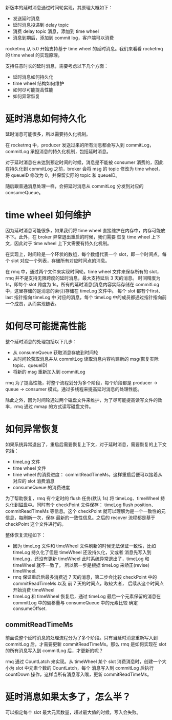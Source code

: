 新版本的延时消息通过时间轮实现，其原理大概如下：

- 发送延时消息
- 延时消息投递到 delay topic
- 消费 delay topic 消息，添加到 time wheel
- 消息到期后，添加到 commit log，客户端可以消费

rocketmq 从 5.0 开始支持基于 time wheel 的延时消息。我们来看看 rocketmq 的 time wheel 的实现原理。

支持任意时长的延时消息，需要考虑以下几个方面：

- 延时消息如何持久化
- time wheel 结构如何维护
- 如何尽可能提高性能
- 如何异常恢复

# 延时消息如何持久化

延时消息可能很多，所以需要持久化机制。

在 rocketmq 中，producer 发送过来的所有消息都会写入到 commitLog，commitLog 承担消息的持久化机制，包括延时消息。

对于延时消息在未达到预定时间的时候，消息是不能被 consumer 消费的，因此在持久化到 commitLog 之前，broker 会将 msg 的
topic 修改为 time wheel，将 queueID 修改为 0，并保留实际的 topic 和 queueID。

随后跟普通消息处理一样，会把延时消息从 commitLog 分发到对应的 consumeQueue。

# time wheel 如何维护

因为延时消息可能很多，如果我们将 time wheel 直接维护在内存中，内存可能放不下。此外，在 broker 异常退出重启的时候，我们需要
恢复 time wheel 上下文，因此对于 time wheel 上下文需要有持久化机制。

在实现上，时间轮是一个环状的数组，每个数组代表一个 slot，即一个时间点。每个 slot 对应一个列表，存储所有对应时间点的消息。

在 rmq 中，通过两个文件来实现时间轮。time wheel 文件来保存所有的 slot，rmq 并不是支持无限跨度的延时消息，最大支持延后 3 天的消息。
时间精度为 1s，即每个 slot 跨度为 1s。所有的延时消息(消息内容实际存储在 commitLog 中，这里存储的是消息的索引)存储在 timeLog 文件中。
每个 slot 都有个first、last 指针指向 timeLog 中 对应的消息，每个 timeLog 中的成员都通过指针指向前一个成员，从而实现链表。


# 如何尽可能提高性能

整个延时消息的处理包括以下几步：

- 从 consumeQueue 获取消息存放到时间轮
- 从时间轮获取消息并从 commitLog 读取消息内容构建新的 msg(恢复实际 topic、queueID)
- 将新的 msg 重新加入到 commitLog

rmq 为了提高性能，将整个流程划分为多个阶段，每个阶段都是 producer -> queue -> consumer 模式。通过多线程来提高延时消息的处理性能。

除此之外，因为时间轮通过两个磁盘文件来维护，为了尽可能提高读写文件的效率，rmq 通过 mmap 的方式读写磁盘文件。

# 如何异常恢复

如果系统异常退出了，重启后需要恢复上下文，对于延时消息，需要恢复的上下文包括：

- timeLog 文件
- time wheel 文件
- time wheel 的消费进度： commitReadTimeMs，这样重启后便可以接着从对应的 slot 消费消息
- consumeQueue 的消费进度

为了帮助恢复，rmq 有个定时的 flush 任务(默认 1s) 将 timeLog、timeWheel 持久化到磁盘中。同时有个 checkPoint 文件保存：
timeLog flush position、commitReadTimeMs 等信息。这个 checkPoint 就可以理解为是一个一致性的元信息，每刷新一次，保存
最新的一致性信息。之后的 recover 流程都是基于 checkPoint 这个文件进行的。

整体恢复流程如下：

- 因为 timeLog 文件和 timeWheel 文件刷新的时候无法保证一致性，比如 timeLog 持久化了但是 timeWheel 还没持久化，又或者
消息先写入到 timeLog，还没有更新 timeWheel 此时系统异常退出了，timeLog 和 timeWheel 就不一致了。 所以第一步是根据 timeLog 来矫正(revise) timeWheel.
- rmq 保证重启后最多消费近 7 天的消息，第二步会比较 checkPoint 中的 commitReadTimeMs 以及 前 7 天的时间点，取较大者，
后续从这个时间点开始消费 timeWheel
- timeLog 和 timeWheel 恢复后，通过 timeLog 最后一个元素保留的消息在 commitLog 中的偏移量与 consumeQueue 中的元素比较
确定 consumeOffset.

## commitReadTimeMs

前面说整个延时消息的处理流程分为了多个阶段。只有当延时消息重新写入到 commitLog 后，才需要更新 commitReadTimeMs。那么
rmq 是如何实现在 slot 的所有消息写入到 commitLog 后，才更新的呢？

rmq 通过 CountLatch 来实现。从 timeWheel 某个 slot 消费消息时，创建一个大小为 slot 中元素个数的 CountLatch，每个
消息写入到 commitLog 后执行 countDown 操作，这样当所有消息写入喉，更新 commitReadTimeMs。

# 延时消息如果太多了，怎么半？

可以指定每个 slot 最大元素数量，超过最大值的时候，写入会失败。